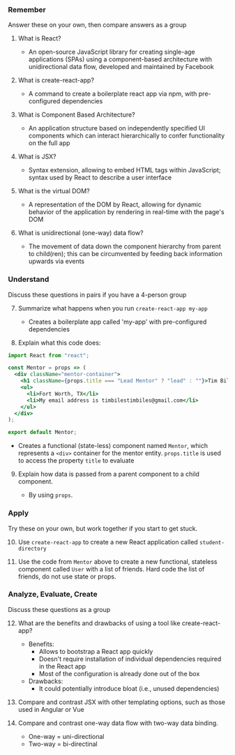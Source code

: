 ### Remember

Answer these on your own, then compare answers as a group

1.  What is React?

    * An open-source JavaScript library for creating single-age applications (SPAs) using  a component-based architecture with unidirectional data flow, developed and maintained by Facebook

2.  What is create-react-app?

    * A command to create a boilerplate react app via npm, with pre-configured dependencies

3.  What is Component Based Architecture?

    * An application structure based on independently specified UI components which can interact hierarchically to confer functionality on the full app

4.  What is JSX?

    * Syntax extension, allowing to embed HTML tags within JavaScript; syntax used by React to describe a user interface

5.  What is the virtual DOM?

    * A representation of the DOM by React, allowing for dynamic behavior of the application by rendering in real-time with the page's DOM

6.  What is unidirectional (one-way) data flow?

    * The movement of data down the component hierarchy from parent to child(ren); this can be circumvented by feeding back information upwards via events 

### Understand

Discuss these questions in pairs if you have a 4-person group

7.  Summarize what happens when you run `create-react-app my-app`

    * Creates a boilerplate app called 'my-app' with pre-configured dependencies

8.  Explain what this code does:

```jsx
import React from "react";

const Mentor = props => (
  <div className="mentor-container">
    <h1 className={props.title === "Lead Mentor" ? "lead" : ""}>Tim Biles</h1>
    <ul>
      <li>Fort Worth, TX</li>
      <li>My email address is timbilestimbiles@gmail.com</li>
    </ul>
  </div>
);

export default Mentor;
```

  * Creates a functional (state-less) component named `Mentor`, which represents a `<div>` container for the mentor entity. `props.title` is used to access the property `title` to evaluate 

9.  Explain how data is passed from a parent component to a child component.

    * By using `props`.

### Apply

Try these on your own, but work together if you start to get stuck.

10.  Use `create-react-app` to create a new React application called `student-directory`

11.  Use the code from `Mentor` above to create a new functional, stateless component called `User` with a list of friends. Hard code the list of friends, do not use state or props.

### Analyze, Evaluate, Create

Discuss these questions as a group

12. What are the benefits and drawbacks of using a tool like create-react-app?

    * Benefits:
      * Allows to bootstrap a React app quickly
      * Doesn't require installation of individual dependencies required in the React app
      * Most of the configuration is already done out of the box
    * Drawbacks:
      * It could potentially introduce bloat (i.e., unused dependencies)

13. Compare and contrast JSX with other templating options, such as those used in Angular or Vue

14. Compare and contrast one-way data flow with two-way data binding.

    * One-way = uni-directional
    * Two-way = bi-directinal